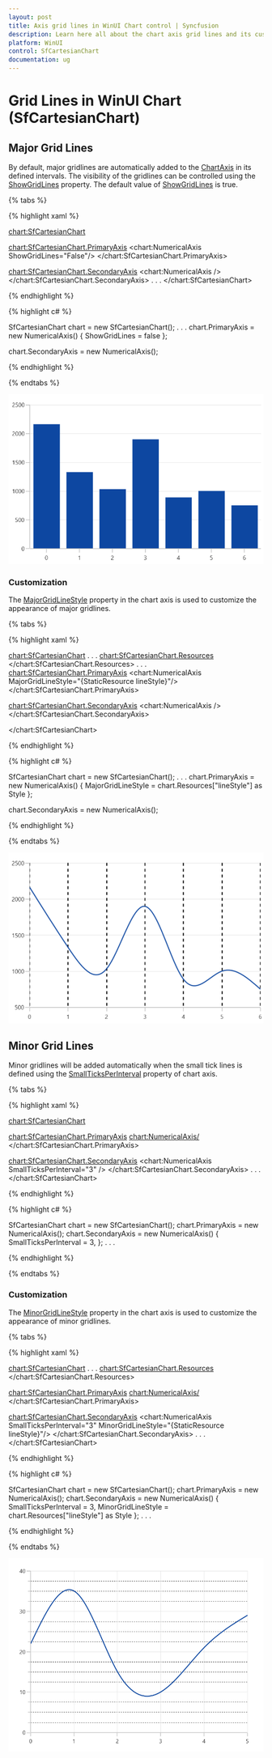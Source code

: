 ```yaml
---
layout: post
title: Axis grid lines in WinUI Chart control | Syncfusion
description: Learn here all about the chart axis grid lines and its customization in syncfusion WinUI Chart(SfCartesianChart).
platform: WinUI
control: SfCartesianChart
documentation: ug
---
```


# Grid Lines in WinUI Chart (SfCartesianChart)

## Major Grid Lines

By default, major gridlines are automatically added to the [ChartAxis]() in its defined intervals. The visibility of the gridlines can be controlled using the [ShowGridLines]() property. The default value of [ShowGridLines]() is true. 

{% tabs %}

{% highlight xaml %}

<chart:SfCartesianChart>

<chart:SfCartesianChart.PrimaryAxis>
    <chart:NumericalAxis ShowGridLines="False"/>
</chart:SfCartesianChart.PrimaryAxis>

<chart:SfCartesianChart.SecondaryAxis>
    <chart:NumericalAxis />
</chart:SfCartesianChart.SecondaryAxis>
. . .
</chart:SfCartesianChart>

{% endhighlight %}

{% highlight c# %}

SfCartesianChart chart = new SfCartesianChart();
. . .
chart.PrimaryAxis = new NumericalAxis()
{
    ShowGridLines = false
};

chart.SecondaryAxis = new NumericalAxis();

{% endhighlight %}

{% endtabs %}

![Gridlines customization support in WinUI Chart](Axis_images/WinUI_Chart_Axis_major_gridlines.png)

### Customization

The [MajorGridLineStyle]() property in the chart axis is used to customize the appearance of major gridlines.

{% tabs %}

{% highlight xaml %}

<chart:SfCartesianChart>
. . .
<chart:SfCartesianChart.Resources>
    <Style TargetType="Line" x:Key="lineStyle">
        <Setter Property="StrokeThickness" Value="2"/>
        <Setter Property="Stroke" Value="Black"/>
        <Setter Property="StrokeDashArray" Value="3,3"/>
    </Style>
</chart:SfCartesianChart.Resources>
. . .
<chart:SfCartesianChart.PrimaryAxis>
    <chart:NumericalAxis MajorGridLineStyle="{StaticResource lineStyle}"/>
</chart:SfCartesianChart.PrimaryAxis>

<chart:SfCartesianChart.SecondaryAxis>
    <chart:NumericalAxis />
</chart:SfCartesianChart.SecondaryAxis>

</chart:SfCartesianChart>

{% endhighlight %}

{% highlight c# %}

SfCartesianChart chart = new SfCartesianChart();
. . .
chart.PrimaryAxis = new NumericalAxis()
{
    MajorGridLineStyle = chart.Resources["lineStyle"] as Style 
};

chart.SecondaryAxis = new NumericalAxis();

{% endhighlight %}

{% endtabs %}

![Gridlines customization support in WinUI Chart](Axis_images/WinUI_Chart_Axis_major_gridlines_styles.png)

## Minor Grid Lines

Minor gridlines will be added automatically when the small tick lines is defined using the [SmallTicksPerInterval]() property of chart axis.

{% tabs %}

{% highlight xaml %}

<chart:SfCartesianChart>

<chart:SfCartesianChart.PrimaryAxis>
    <chart:NumericalAxis/>
</chart:SfCartesianChart.PrimaryAxis>

<chart:SfCartesianChart.SecondaryAxis>
    <chart:NumericalAxis SmallTicksPerInterval="3" />
</chart:SfCartesianChart.SecondaryAxis>
. . .
</chart:SfCartesianChart>

{% endhighlight %}

{% highlight c# %}

SfCartesianChart chart = new SfCartesianChart();
chart.PrimaryAxis = new NumericalAxis();
chart.SecondaryAxis = new NumericalAxis()
{
    SmallTicksPerInterval = 3,
};
. . .

{% endhighlight %}

{% endtabs %}

### Customization

The [MinorGridLineStyle]() property in the chart axis is used to customize the appearance of minor gridlines.

{% tabs %}

{% highlight xaml %}

<chart:SfCartesianChart>
. . .
<chart:SfCartesianChart.Resources>
    <Style TargetType="Line" x:Key="lineStyle">
        <Setter Property="StrokeThickness" Value="0.8"/>
        <Setter Property="Stroke" Value="Black"/>
        <Setter Property="StrokeDashArray" Value="3,3"/>
    </Style>
</chart:SfCartesianChart.Resources>

<chart:SfCartesianChart.PrimaryAxis>
    <chart:NumericalAxis/>
</chart:SfCartesianChart.PrimaryAxis>

<chart:SfCartesianChart.SecondaryAxis>
    <chart:NumericalAxis SmallTicksPerInterval="3" MinorGridLineStyle="{StaticResource lineStyle}"/>
</chart:SfCartesianChart.SecondaryAxis>
. . .
</chart:SfCartesianChart>

{% endhighlight %}

{% highlight c# %}

SfCartesianChart chart = new SfCartesianChart();
chart.PrimaryAxis = new NumericalAxis();
chart.SecondaryAxis = new NumericalAxis()
{
    SmallTicksPerInterval = 3,
    MinorGridLineStyle = chart.Resources["lineStyle"] as Style 
};
. . .

{% endhighlight %}

{% endtabs %}

![Gridlines customization support in WinUI Chart](Axis_Images/winui_chart_axis_minor_gridlines_style.png)

